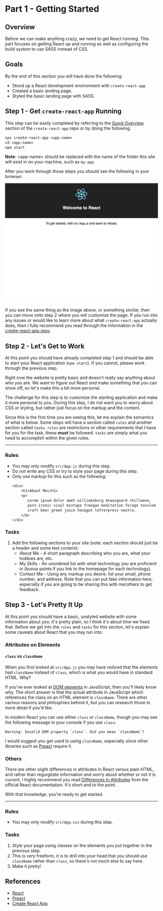 # Part 1 - Getting Started
## Overview
Before we can make anything crazy, we need to get React running. This part focuses on getting React up and running as well as configuring the build system to use SASS instead of CSS.

## Goals
By the end of this section you will have done the following:
* Stood up a React development environment with `create-react-app`
* Created a basic landing page.
* Styled the basic landing page with SASS.

## Step 1 - Get `create-react-app` Running
This step can be easily completed by referring to the [Quick Overview](https://github.com/facebook/create-react-app#quick-overview) section of the `create-react-app` repo or by doing the following:

```
npx create-react-app <app-name>
cd <app-name>
npm start
```
**Note**: \<app-name> should be replaced with the name of the folder this site will exist in on your machine, such as `my-app`.

After you work through those steps you should see the following in your browser:

![Part 1 - Step 1](images/p1-s1.png)

If you see the same thing as the image above, or something similar, then you can move onto step 2 where you will customize the page. If you run into any issues or would like to learn more about what `create-react-app` actually does, then I fully recommend you read through the information in the [create-react-app repo](https://github.com/facebook/create-react-app).

## Step 2 - Let's Get to Work
At this point you should have already completed step 1 and should be able to start your React application (`npm start`). If you cannot, please work through the previous step.

Right now the website is pretty basic and doesn't really say anything about who _you_ are. We want to figure out React _and_ make something that you can show off, so let's make this a bit more personal.

The challenge for this step is to customize the starting application and make it more personal to you. During this step, I do not want you to worry about CSS or styling, but rather just focus on the markup and the content.

Since this is the first time you are seeing this, let me explain the semantics of what is below. Some steps will have a section called `rules` and another section called `tasks`. `rules` are restrictions or other requirements that I have for you for the task, these **_must_** be followed. `tasks` are simply what you need to accomplish within the given rules.

---

### Rules
* You may only modify `src/App.js` during this step.
* Do _not_ write any CSS or try to style your page during this step.
* Only use markup for this such as the following:
    ```
    <div>
        <h1>About Me</h1>
        <p>
           Lorem ipsum dolor amet williamsburg knausgaard chillwave,    
           post-ironic vinyl mixtape freegan meditation forage tousled 
           craft beer green juice hexagon letterpress neutra.
        </p>
    </div
    ```

### Tasks
1. Add the following sections to your site (note: each section should just be a header and some text content):
    * About Me - A short paragraph describing who you are, what your hobbies are, etc.
    * My Skills - An unordered list with what technology you are proficient in (bonus points if you link to the homepage for each technology).
    * Contact Me - Using any markup you desire, list your email, phone number, and address. Note that you can put fake information here, especially if you are going to be sharing this with me/others to get feedback.

## Step 3 - Let's Pretty It Up
At this point you should have a basic, unstyled website with some information about you. It's pretty plain, so I think it's about time we fixed that. Before we get into the `rules` and `tasks` for this section, let's explain some caveats about React that you may run into:

### Attributes on Elements
#### `class` vs `className`
When you first looked at `src/App.js` you may have noticed that the elements had `className` instead of `class`, which is what you would have in standard HTML. Why?

If you've ever looked at [DOM elements](https://developer.mozilla.org/en-US/docs/Web/API/Element) in JavaScript, then you'll likely know why. The short answer is that the actual attribute in JavaScript which references the class on an HTML element is `className`. There are other various reasons and philosphies behind it, but you can research those in more detail if you'd like.

In modern React you can use either `class` or `className`, though you may see the following message in your console if you use `class`:
```
Warning: Invalid DOM property `class`. Did you mean `className`?
```

I would suggest you get used to using `className`, especially since other libraries such as [Preact](https://preactjs.com/) require it.

### Others
There are other slight differences in attributes in React versus plain HTML, and rather than regurgitate information and worry about whether or not it is current, I highly recommend you read [Differences In Attributes](https://reactjs.org/docs/dom-elements.html#differences-in-attributes) from the official React documentation. It's short and to the point.

With that knowledge, you're ready to get started.

---

### Rules
* You may only modify `src/App.css` during this step.

### Tasks
1. Style your page using classes on the elements you put together in the previous step.
2. This is _very_ freeform, it is to drill into your head that you should use `className` rather than `class`, so there's not much else to say here.
3. Make it pretty!

## References
* [React](https://reactjs.org/)
* [Preact](https://preactjs.com/)
* [Create React App](https://github.com/facebook/create-react-app)